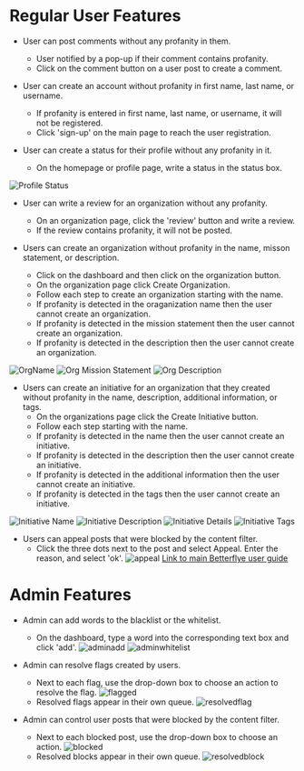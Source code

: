 # Regular User Features
- User can post comments without any profanity in them.
  - User notified by a pop-up if their comment contains profanity.
  - Click on the comment button on a user post to create a comment.

- User can create an account without profanity in first name, last name, or username.
  - If profanity is entered in first name, last name, or username, it will not be registered.
  - Click 'sign-up' on the main page to reach the user registration. 

- User can create a status for their profile without any profanity in it.
  - On the homepage or profile page, write a status in the status box.

![Profile Status](https://user-images.githubusercontent.com/42616554/102121183-2d442300-3e09-11eb-890f-9d44303e75be.png)

- User can write a review for an organization without any profanity.
  - On an organization page, click the 'review' button and write a review.
  - If the review contains profanity, it will not be posted. 

- Users can create an organization without profanity in the name, misson statement, or description.
  - Click on the dashboard and then click on the organization button.
  - On the organization page click Create Organization.
  - Follow each step to create an organization starting with the name.
  - If profanity is detected in the oraganization name then the user cannot create an organization.
  - If profanity is detected in the mission statement then the user cannot create an organization.
  - If profanity is detected in the description then the user cannot create an organization.
  
![OrgName](https://user-images.githubusercontent.com/42616554/102119004-17812e80-3e06-11eb-8193-2e2d1e24cc4a.png)
![Org Mission Statement](https://user-images.githubusercontent.com/42616554/102119173-4f887180-3e06-11eb-95f0-525554ca8633.png)
![Org Description](https://user-images.githubusercontent.com/42616554/102119191-58794300-3e06-11eb-83a1-feba8423a71b.png)
  
- Users can create an initiative for an organization that they created without profanity in the name, description, additional information, or tags.
  - On the organizations page click the Create Initiative button.
  - Follow each step starting with the name.
  - If profanity is detected in the name then the user cannot create an initiative.
  - If profanity is detected in the description then the user cannot create an initiative.
  - If profanity is detected in the additional information then the user cannot create an initiative.
  - If profanity is detected in the tags then the user cannot create an initiative.

![Initiative Name](https://user-images.githubusercontent.com/42616554/102119471-c6be0580-3e06-11eb-9f5b-78646ff289ff.png)
![Initiative Description](https://user-images.githubusercontent.com/42616554/102119519-d89fa880-3e06-11eb-8b33-dc39d07106c2.png)
![Initiative Details](https://user-images.githubusercontent.com/42616554/102119533-dfc6b680-3e06-11eb-8629-1615ef3a6ff5.png)
![Initiative Tags](https://user-images.githubusercontent.com/42616554/102119556-e81ef180-3e06-11eb-87c2-3285cbfd4274.png)

- Users can appeal posts that were blocked by the content filter.
  - Click the three dots next to the post and select Appeal. Enter the reason, and select 'ok'.
![appeal](https://user-images.githubusercontent.com/54246161/107291753-a68d7a00-6a36-11eb-9ce3-34214bce5676.png)
<a href="https://github.com/tms326/Betterflye/blob/content-filter-testing/Documentation/User.md">Link to main Betterflye user guide</a>

# Admin Features

- Admin can add words to the blacklist or the whitelist.
  - On the dashboard, type a word into the corresponding text box and click 'add'.
  ![adminadd](https://user-images.githubusercontent.com/54246161/107291438-2d8e2280-6a36-11eb-9b29-5ada6b9dd216.png)
  ![adminwhitelist](https://user-images.githubusercontent.com/54246161/107291479-3e3e9880-6a36-11eb-90bd-50f5a90b716a.png)

- Admin can resolve flags created by users.
  - Next to each flag, use the drop-down box to choose an action to resolve the flag.
  ![flagged](https://user-images.githubusercontent.com/54246161/107291758-a68d7a00-6a36-11eb-9c6a-4db9a48d16ef.png)
  - Resolved flags appear in their own queue.
  ![resolvedflag](https://user-images.githubusercontent.com/54246161/107291764-a9886a80-6a36-11eb-9b07-ddda28cb0630.png)

- Admin can control user posts that were blocked by the content filter.
  - Next to each blocked post, use the drop-down box to choose an action.
  ![blocked](https://user-images.githubusercontent.com/54246161/107291756-a68d7a00-6a36-11eb-82b7-b623014cec78.png)
  - Resolved blocks appear in their own queue.
  ![resolvedblock](https://user-images.githubusercontent.com/54246161/107291763-a8efd400-6a36-11eb-9c2c-aad648e1859d.png)
